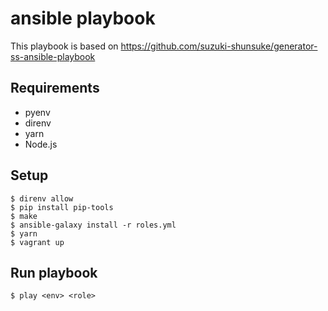 # ansible playbook

This playbook is based on https://github.com/suzuki-shunsuke/generator-ss-ansible-playbook

## Requirements

* pyenv
* direnv
* yarn
* Node.js

## Setup

```
$ direnv allow
$ pip install pip-tools
$ make
$ ansible-galaxy install -r roles.yml
$ yarn
$ vagrant up
```

## Run playbook

```
$ play <env> <role>
```
